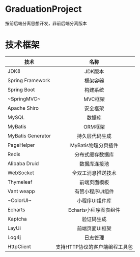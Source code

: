 # GraduationProject
按前后端分离思想开发，非前后端分离版本
# 技术框架
| **技术** |  **名称**| 
| ------   |:------:|
| JDK8 | JDK版本 |
| Spring Framework | 框架容器  |
| Spring Boot | 构建系统 |
| ~SpringMVC~ | MVC框架 |
| Apache Shiro | 安全框架 |
| MySQL | 数据库 |
| MyBatis | ORM框架 |
| MyBatis Generator | 持久层代码生成 |
| PageHelper | MyBatis物理分页插件 |
| Redis | 分布式缓存数据库 |
| Alibaba Druid | 数据库连接池 |
| WebSocket | 全双工消息推送技术 |
| Thymeleaf | 前端页面模板 |
| Vant weapp | 有赞小程序UI组件 |
| ~ColorUI~ | 小程序UI组件库 |
| Echarts | Echarts小程序图表组件 |
| Kaptcha | 验证码生成 |
| LayUi | 前端页面UI框架 |
| Log4j | 日志管理 |
| HttpClient | 支持HTTP协议的客户端编程工具包 |

